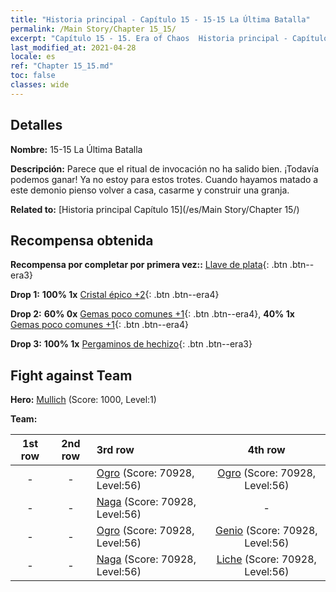 ```yaml
---
title: "Historia principal - Capítulo 15 - 15-15 La Última Batalla"
permalink: /Main Story/Chapter 15_15/
excerpt: "Capítulo 15 - 15. Era of Chaos  Historia principal - Capítulo 15_15. 15-15 La Última Batalla"
last_modified_at: 2021-04-28
locale: es
ref: "Chapter 15_15.md"
toc: false
classes: wide
---
```


## Detalles

 **Nombre:** 15-15 La Última Batalla

 **Descripción:** Parece que el ritual de invocación no ha salido bien. ¡Todavía podemos ganar! Ya no estoy para estos trotes. Cuando hayamos matado a este demonio pienso volver a casa, casarme y construir una granja.

 **Related to:** [Historia principal Capítulo 15](/es/Main Story/Chapter 15/)

## Recompensa obtenida

 **Recompensa por completar por primera vez::** [Llave de plata](/ItemsES/con_693/){: .btn .btn--era3}

 **Drop 1:** **100% 1x** [Cristal épico +2](/ItemsES/mat_52/){: .btn .btn--era4}

 **Drop 2:** **60% 0x** [Gemas poco comunes +1](/ItemsES/mat_44/){: .btn .btn--era4}, **40% 1x** [Gemas poco comunes +1](/ItemsES/mat_44/){: .btn .btn--era4}

 **Drop 3:** **100% 1x** [Pergaminos de hechizo](/ItemsES/con_694/){: .btn .btn--era3}


## Fight against Team
 **Hero:** [Mullich](/es/heroes/Mullich/) (Score: 1000, Level:1)

 **Team:**


  | 1st row | 2nd row | 3rd row | 4th row |
  |:----:|:----:|:----|:----:|
  | - | - | [Ogro](/es/units/Ogre/) (Score: 70928, Level:56)  | [Ogro](/es/units/Ogre/) (Score: 70928, Level:56)  |
  | - | - | [Naga](/es/units/Naga/) (Score: 70928, Level:56)  | - |
  | - | - | [Ogro](/es/units/Ogre/) (Score: 70928, Level:56)  | [Genio](/es/units/Genie/) (Score: 70928, Level:56)  |
  | - | - | [Naga](/es/units/Naga/) (Score: 70928, Level:56)  | [Liche](/es/units/Lich/) (Score: 70928, Level:56)  |


